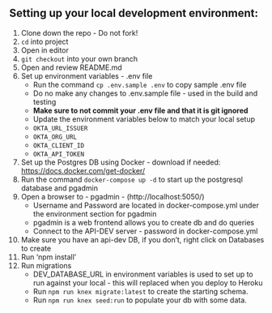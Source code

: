 ## Setting up your local development environment:

1. Clone down the repo - Do not fork!
2. `cd` into project
3. Open in editor
4. `git checkout` into your own branch
5. Open and review README.md
6. Set up environment variables - .env file
   - Run the command `cp .env.sample .env` to copy sample .env file
   - Do no make any changes to .env.sample file - used in the build and testing
   - **Make sure to not commit your .env file and that it is git ignored**
   - Update the environment variables below to match your local setup
   * `OKTA_URL_ISSUER`
   * `OKTA_ORG_URL`
   * `OKTA_CLIENT_ID`
   * `OKTA_API_TOKEN`
7. Set up the Postgres DB using Docker - download if needed: https://docs.docker.com/get-docker/
8. Run the command `docker-compose up -d` to start up the postgresql database and pgadmin
9. Open a browser to - pgadmin - (http://localhost:5050/)
   - Username and Password are located in docker-compose.yml under the environment section for pgadmin
   - pgadmin is a web frontend allows you to create db and do queries
   - Connect to the API-DEV server - password in docker-compose.yml
10. Make sure you have an api-dev DB, if you don’t, right click on Databases to create
11. Run ‘npm install’
12. Run migrations
    - DEV_DATABASE_URL in environment variables is used to set up to run against your local - this will replaced when you deploy to Heroku
    - Run `npm run knex migrate:latest` to create the starting schema.
    - Run `npm run knex seed:run` to populate your db with some data.

